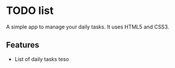 # TODO list
A simple app to manage your daily tasks.
It uses HTML5 and CSS3.

## Features
* List of daily tasks
teso
